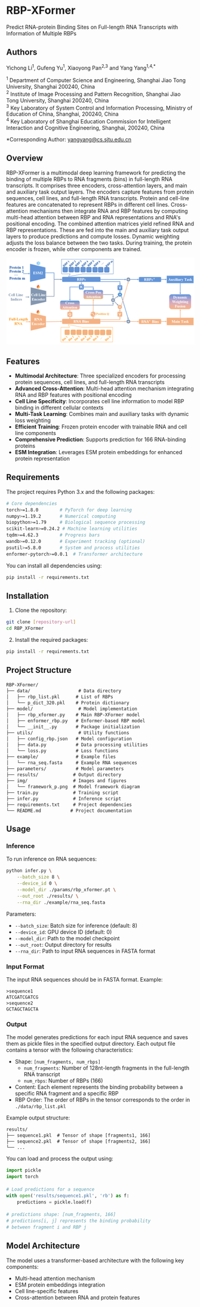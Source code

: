 # RBP-XFormer

Predict RNA-protein Binding Sites on Full-length RNA Transcripts with Information of Multiple RBPs

## Authors

Yichong Li<sup>1</sup>, Gufeng Yu<sup>1</sup>, Xiaoyong Pan<sup>2,3</sup> and Yang Yang<sup>1,4,*</sup>

<sup>1</sup> Department of Computer Science and Engineering, Shanghai Jiao Tong University, Shanghai 200240, China  
<sup>2</sup> Institute of Image Processing and Pattern Recognition, Shanghai Jiao Tong University, Shanghai 200240, China  
<sup>3</sup> Key Laboratory of System Control and Information Processing, Ministry of Education of China, Shanghai, 200240, China  
<sup>4</sup> Key Laboratory of Shanghai Education Commission for Intelligent Interaction and Cognitive Engineering, Shanghai, 200240, China  

*Corresponding Author: yangyang@cs.sjtu.edu.cn

## Overview

RBP-XFormer is a multimodal deep learning framework for predicting the binding of multiple RBPs to RNA fragments (bins) in full-length RNA transcripts. It comprises three encoders, cross-attention layers, and main and auxiliary task output layers. The encoders capture features from protein sequences, cell lines, and full-length RNA transcripts. Protein and cell-line features are concatenated to represent RBPs in different cell lines. Cross-attention mechanisms then integrate RNA and RBP features by computing multi-head attention between RBP and RNA representations and RNA's positional encoding. The combined attention matrices yield refined RNA and RBP representations. These are fed into the main and auxiliary task output layers to produce predictions and compute losses. Dynamic weighting adjusts the loss balance between the two tasks. During training, the protein encoder is frozen, while other components are trained.

![Model Framework](img/framework_p.png)

## Features

- **Multimodal Architecture**: Three specialized encoders for processing protein sequences, cell lines, and full-length RNA transcripts
- **Advanced Cross-Attention**: Multi-head attention mechanism integrating RNA and RBP features with positional encoding
- **Cell Line Specificity**: Incorporates cell line information to model RBP binding in different cellular contexts
- **Multi-Task Learning**: Combines main and auxiliary tasks with dynamic loss weighting
- **Efficient Training**: Frozen protein encoder with trainable RNA and cell line components
- **Comprehensive Prediction**: Supports prediction for 166 RNA-binding proteins
- **ESM Integration**: Leverages ESM protein embeddings for enhanced protein representation

## Requirements

The project requires Python 3.x and the following packages:

```bash
# Core dependencies
torch>=1.8.0        # PyTorch for deep learning
numpy>=1.19.2       # Numerical computing
biopython>=1.79     # Biological sequence processing
scikit-learn>=0.24.2 # Machine learning utilities
tqdm>=4.62.3        # Progress bars
wandb>=0.12.0       # Experiment tracking (optional)
psutil>=5.8.0       # System and process utilities
enformer-pytorch>=0.0.1  # Transformer architecture
```

You can install all dependencies using:
```bash
pip install -r requirements.txt
```

## Installation

1. Clone the repository:
```bash
git clone [repository-url]
cd RBP_XFormer
```

2. Install the required packages:
```bash
pip install -r requirements.txt
```

## Project Structure

```
RBP-XFormer/
├── data/                  # Data directory
│   ├── rbp_list.pkl      # List of RBPs
│   └── p_dict_320.pkl    # Protein dictionary
├── model/                 # Model implementation
│   ├── rbp_xformer.py    # Main RBP-XFormer model
│   ├── enformer_rbp.py   # Enformer-based RBP model
│   └── __init__.py       # Package initialization
├── utils/                 # Utility functions
│   ├── config_rbp.json   # Model configuration
│   ├── data.py           # Data processing utilities
│   └── loss.py           # Loss functions
├── example/              # Example files
│   └── rna_seq.fasta     # Example RNA sequences
├── parameters/           # Model parameters
├── results/             # Output directory
├── img/                 # Images and figures
│   └── framework_p.png  # Model framework diagram
├── train.py             # Training script
├── infer.py             # Inference script
├── requirements.txt     # Project dependencies
└── README.md           # Project documentation
```

## Usage

### Inference

To run inference on RNA sequences:

```bash
python infer.py \
    --batch_size 8 \
    --device_id 0 \
    --model_dir ./params/rbp_xformer.pt \
    --out_root ./results/ \
    --rna_dir ./example/rna_seq.fasta
```

Parameters:
- `--batch_size`: Batch size for inference (default: 8)
- `--device_id`: GPU device ID (default: 0)
- `--model_dir`: Path to the model checkpoint
- `--out_root`: Output directory for results
- `--rna_dir`: Path to input RNA sequences in FASTA format

### Input Format

The input RNA sequences should be in FASTA format. Example:
```
>sequence1
ATCGATCGATCG
>sequence2
GCTAGCTAGCTA
```

### Output

The model generates predictions for each input RNA sequence and saves them as pickle files in the specified output directory. Each output file contains a tensor with the following characteristics:

- Shape: `[num_fragments, num_rbps]`
  - `num_fragments`: Number of 128nt-length fragments in the full-length RNA transcript
  - `num_rbps`: Number of RBPs (166)
- Content: Each element represents the binding probability between a specific RNA fragment and a specific RBP
- RBP Order: The order of RBPs in the tensor corresponds to the order in `./data/rbp_list.pkl`

Example output structure:
```
results/
├── sequence1.pkl  # Tensor of shape [fragments1, 166]
├── sequence2.pkl  # Tensor of shape [fragments2, 166]
└── ...
```

You can load and process the output using:
```python
import pickle
import torch

# Load predictions for a sequence
with open('results/sequence1.pkl', 'rb') as f:
    predictions = pickle.load(f)
    
# predictions shape: [num_fragments, 166]
# predictions[i, j] represents the binding probability 
# between fragment i and RBP j
```

## Model Architecture

The model uses a transformer-based architecture with the following key components:
- Multi-head attention mechanism
- ESM protein embeddings integration
- Cell line-specific features
- Cross-attention between RNA and protein features

